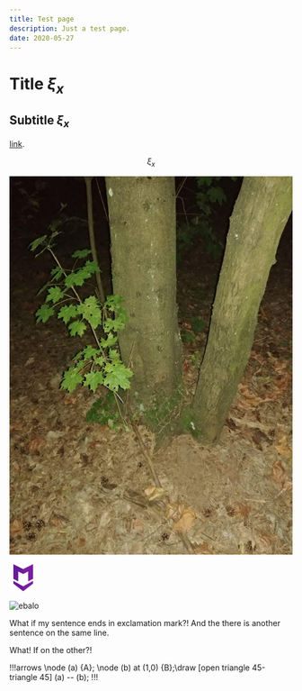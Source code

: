 ```yaml
---
title: Test page
description: Just a test page.
date: 2020-05-27
---
```

# Title $\xi_x$
## Subtitle $\xi_x$

[link](https://github.com).

$$\xi_x$$


![eto vtoroy text](1.jpg)

![ento tretiy text](https://github.com/adam-p/markdown-here/raw/master/src/common/images/icon48.png)


![ebalo](https://randomlogin.github.io/assets/images/bw_myself2.jpg)

What if my sentence ends in exclamation mark?! And the there is another sentence on the same line.

What! 
If on the other?!




!!!arrows
\node (a) {A}; \node (b) at (1,0) {B};\draw [open triangle 45-triangle 45] (a) -- (b);
!!!
